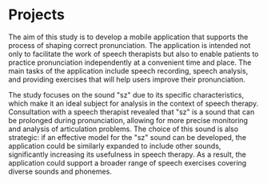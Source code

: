 # Projects
The aim of this study is to develop a mobile application that supports the process of shaping correct pronunciation. The application is intended not only to facilitate the work of speech therapists but also to enable patients to practice pronunciation independently at a convenient time and place. The main tasks of the application include speech recording, speech analysis, and providing exercises that will help users improve their pronunciation.

The study focuses on the sound "sz" due to its specific characteristics, which make it an ideal subject for analysis in the context of speech therapy. Consultation with a speech therapist revealed that "sz" is a sound that can be prolonged during pronunciation, allowing for more precise monitoring and analysis of articulation problems. The choice of this sound is also strategic: if an effective model for the "sz" sound can be developed, the application could be similarly expanded to include other sounds, significantly increasing its usefulness in speech therapy. As a result, the application could support a broader range of speech exercises covering diverse sounds and phonemes.
